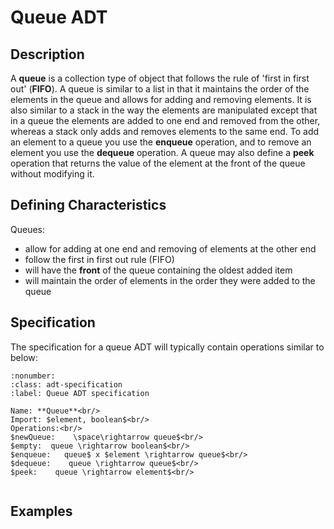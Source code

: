 # Queue ADT

## Description
A **queue** is a collection type of object that follows the rule of 'first in first out' (**FIFO**). A queue is similar to a list in that it maintains the order of the elements in the queue and allows for adding and removing elements. It is also similar to a stack in the way the elements are manipulated except that in a queue the elements are added to one end and removed from the other, whereas a stack only adds and removes elements to the same end. To add an element to a queue you use the **enqueue** operation, and to remove an element you use the **dequeue** operation. A queue may also define a **peek** operation that returns the value of the element at the front of the queue without modifying it.

## Defining Characteristics
Queues:
- allow for adding at one end and removing of elements at the other end
- follow the first in first out rule (FIFO)
- will have the **front** of the queue containing the oldest added item
- will maintain the order of elements in the order they were added to the queue

## Specification

The specification for a queue ADT will typically contain operations similar to below:

```{prf:definition}
:nonumber:
:class: adt-specification
:label: Queue ADT specification

Name: **Queue**<br/>
Import: $element, boolean$<br/>
Operations:<br/>
$newQueue:    \space\rightarrow queue$<br/>
$empty:  queue \rightarrow boolean$<br/>
$enqueue:   queue$ x $element \rightarrow queue$<br/>
$dequeue:    queue \rightarrow queue$<br/>
$peek:    queue \rightarrow element$<br/>


```

## Examples